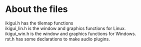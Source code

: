 # About the files
ikigui.h        has the tilemap functions  
ikigui_lin.h    is the window and graphics functions for Linux.  
ikigui_win.h    is the window and graphics functions for Windows.  
rst.h           has some declarations to make audio plugins.  
